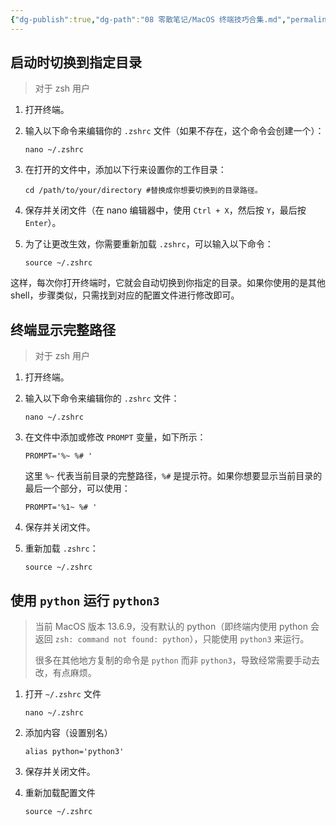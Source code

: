 ```yaml
---
{"dg-publish":true,"dg-path":"08 零散笔记/MacOS 终端技巧合集.md","permalink":"/08 零散笔记/MacOS 终端技巧合集/","created":"2024-10-27","updated":"2024-12-08"}
---
```



## 启动时切换到指定目录

> 对于 zsh 用户

1. 打开终端。
2. 输入以下命令来编辑你的 `.zshrc` 文件（如果不存在，这个命令会创建一个）：

    ```shell
    nano ~/.zshrc
    ```

3. 在打开的文件中，添加以下行来设置你的工作目录：

    ```shell
    cd /path/to/your/directory #替换成你想要切换到的目录路径。
    ```

4. 保存并关闭文件（在 nano 编辑器中，使用 `Ctrl + X`，然后按 `Y`，最后按 `Enter`）。
5. 为了让更改生效，你需要重新加载 `.zshrc`，可以输入以下命令：

    ```shell
    source ~/.zshrc
    ```

这样，每次你打开终端时，它就会自动切换到你指定的目录。如果你使用的是其他 shell，步骤类似，只需找到对应的配置文件进行修改即可。

## 终端显示完整路径

> 对于 zsh 用户

1. 打开终端。
2. 输入以下命令来编辑你的 `.zshrc` 文件：

    ```shell
    nano ~/.zshrc
    ```

3. 在文件中添加或修改 `PROMPT` 变量，如下所示：

    ```shell
    PROMPT='%~ %# '
    ```

    这里 `%~` 代表当前目录的完整路径，`%#` 是提示符。如果你想要显示当前目录的最后一个部分，可以使用：

    ```shell
    PROMPT='%1~ %# '
    ```

4. 保存并关闭文件。
5. 重新加载 `.zshrc`：

    ```shell
    source ~/.zshrc
    ```

## 使用 `python` 运行 `python3`

> 当前 MacOS 版本 13.6.9，没有默认的 python（即终端内使用 python 会返回 `zsh: command not found: python`），只能使用 `python3` 来运行。
> 
> 很多在其他地方复制的命令是 `python` 而非 `python3`，导致经常需要手动去改，有点麻烦。

1. 打开 `~/.zshrc` 文件

	```shell
	nano ~/.zshrc
	```

2. 添加内容（设置别名）

	```shell
	alias python='python3'
	```

3. 保存并关闭文件。

4. 重新加载配置文件

	```shell
	source ~/.zshrc
	```